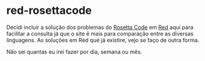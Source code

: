 # red-rosettacode

Decidi incluir a solução dos problemas do [Rosetta Code](http://www.rosettacode.org/wiki/Rosetta_Code) em [Red](https://www.red-lang.org) aqui para facilitar a consulta já que o site é mais para comparação entre as diversas linguagens. As soluções em Red que já existire, vejo se faço de outra forma.

Não sei quantas eu irei fazer por dia, semana ou mês. 
